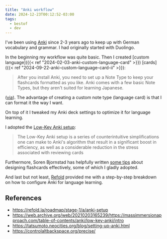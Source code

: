 ```yaml
---
title: "Anki workflow"
date: 2024-12-23T00:12:52-03:00
tags:
  - bestof
  - dev
---
```


I've been using [Anki](https://apps.ankiweb.net/) since 2-3 years ago to keep up
with German vocabulary and grammar. I had originally started with Duolingo.

In the beginning my workflow was quite basic.
Then I created [custom language]({{< ref "2024-02-03-anki-custom-language-card" >}}) [cards]({{< ref "2024-09-22-anki-custom-language-card-ii" >}}):

> After you install Anki, you need to set up a Note Type to keep your flashcards
> formatted as you like. Anki comes with a few basic Note Types, but they aren't
> suited for learning Japanese.

([via](https://tatsumoto.neocities.org/blog/setting-up-anki)). The advantage of
creating a custom note type (language card) is that I can format it the way I
want.

On top of it I tweaked my Anki deck settings to optimize it for language learning.

I adopted the [Low-Key Anki
setup](https://web.archive.org/web/20210203165239/https://massimmersionapproach.com/table-of-contents/anki/low-key-anki/intro):

> The Low-Key Anki setup is a series of counterintuitive simplifications one can
> make to Anki's algorithm that result in a significant boost in efficiency, as
> well as a considerable reduction in the stress associated with reviewing cards

Furthermore, Soren Bjornstad has helpfully written [some
tips](https://controlaltbackspace.org/precise/) about designing flashcards
effectively, some of which I gladly adopted.

And last but not least, [Refold](https://refold.la/roadmap/stage-1/a/anki-setup)
provided me with a step-by-step breakdown on how to configure Anki for language
learning.

## References

- https://refold.la/roadmap/stage-1/a/anki-setup
- https://web.archive.org/web/20210203165239/https://massimmersionapproach.com/table-of-contents/anki/low-key-anki/intro
- https://tatsumoto.neocities.org/blog/setting-up-anki.html
- https://controlaltbackspace.org/precise/

